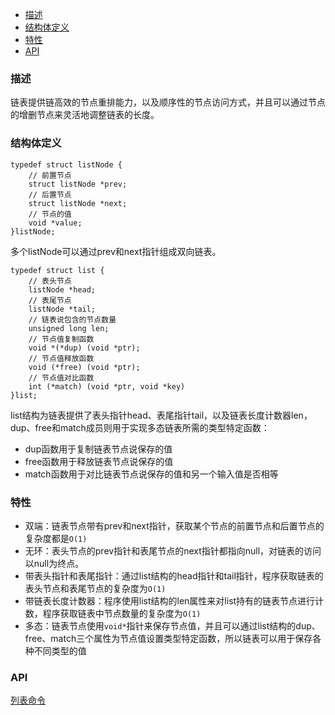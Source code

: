 - [描述](#描述)
- [结构体定义](#结构体定义)
- [特性](#特性)
- [API](#api)

### 描述
链表提供链高效的节点重排能力，以及顺序性的节点访问方式，并且可以通过节点的增删节点来灵活地调整链表的长度。

### 结构体定义
```
typedef struct listNode {
    // 前置节点
    struct listNode *prev;
    // 后置节点
    struct listNode *next;
    // 节点的值
    void *value;
}listNode;
```
多个listNode可以通过prev和next指针组成双向链表。
```
typedef struct list {
    // 表头节点
    listNode *head;
    // 表尾节点
    listNode *tail;
    // 链表说包含的节点数量
    unsigned long len;
    // 节点值复制函数
    void *(*dup) (void *ptr);
    // 节点值释放函数
    void (*free) (void *ptr);
    // 节点值对比函数
    int (*match) (void *ptr, void *key)
}list;
```
list结构为链表提供了表头指针head、表尾指针tail，以及链表长度计数器len，dup、free和match成员则用于实现多态链表所需的类型特定函数：
- dup函数用于复制链表节点说保存的值
- free函数用于释放链表节点说保存的值
- match函数用于对比链表节点说保存的值和另一个输入值是否相等

### 特性
- 双端：链表节点带有prev和next指针，获取某个节点的前置节点和后置节点的复杂度都是`O(1)`
- 无环：表头节点的prev指针和表尾节点的next指针都指向null，对链表的访问以null为终点。
- 带表头指针和表尾指针：通过list结构的head指针和tail指针，程序获取链表的表头节点和表尾节点的复杂度为`O(1)`
- 带链表长度计数器：程序使用list结构的len属性来对list持有的链表节点进行计数，程序获取链表中节点数量的复杂度为`O(1)`
- 多态：链表节点使用`void*`指针来保存节点值，并且可以通过list结构的dup、free、match三个属性为节点值设置类型特定函数，所以链表可以用于保存各种不同类型的值

### API
[列表命令](http://redisdoc.com/list/index.html)